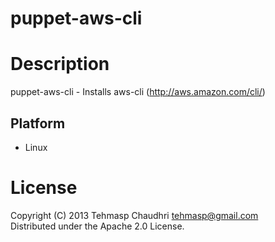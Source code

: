 puppet-aws-cli
==============

Description
===========

puppet-aws-cli - Installs aws-cli (http://aws.amazon.com/cli/)

Platform
--------

* Linux

License
=======

Copyright (C) 2013 Tehmasp Chaudhri <tehmasp@gmail.com>  
Distributed under the Apache 2.0 License.
